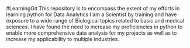 #LearningGit
This repository is to encompass the extent of my efforts in learning python for Data Analytics
I am a Scientist by training and have exposure to a wide range of Biological topics related to basic and medical sciences.
I have found the need to increase my proficiencies in python to enable more comprehensive data analysis for my projects as well as to increase my applicability to multiple industries.

